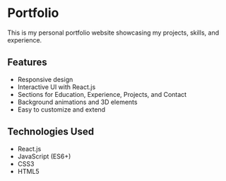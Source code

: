 # Portfolio

This is my personal portfolio website showcasing my projects, skills, and experience.

## Features

- Responsive design
- Interactive UI with React.js
- Sections for Education, Experience, Projects, and Contact
- Background animations and 3D elements
- Easy to customize and extend

## Technologies Used

- React.js
- JavaScript (ES6+)
- CSS3
- HTML5

